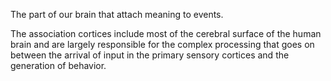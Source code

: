 The part of our brain that attach meaning to events.

The association cortices include most of the cerebral surface of the human brain and are largely responsible for the complex processing that goes on between the arrival of input in the primary sensory cortices and the generation of behavior.